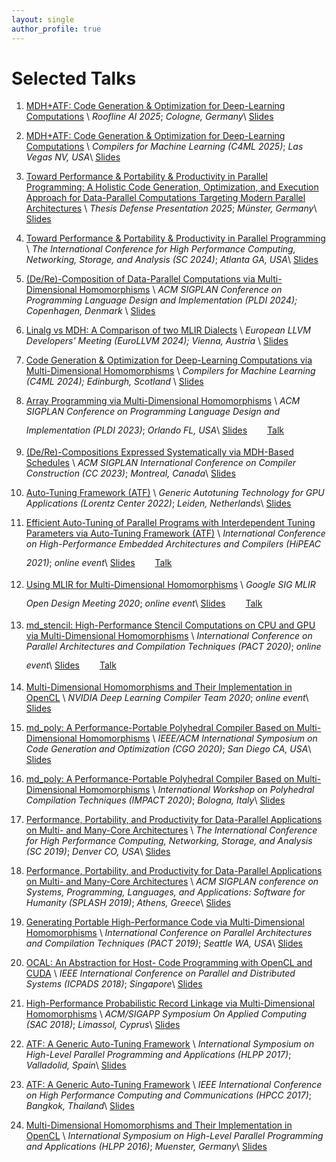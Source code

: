 ```yaml
---
layout: single
author_profile: true
---
```


# Selected Talks

1.  [MDH+ATF: Code Generation & Optimization for Deep-Learning Computations](http://roofline.ai) \\
    *Roofline AI 2025*; *Cologne, Germany*\\
    <a href="../assets/files/slides/roofline25/slides.pdf"><i class="fas fa-file-pdf" style="color: red; font-size: 2em; padding-top: .4em"></i></a> [Slides](../assets/files/slides/roofline25/slides.pdf)

2.  [MDH+ATF: Code Generation & Optimization for Deep-Learning Computations](http://c4ml.org) \\
    *Compilers for Machine Learning (C4ML 2025)*; *Las Vegas NV, USA*\\
    <a href="../assets/files/slides/c4ml25/slides.pdf"><i class="fas fa-file-pdf" style="color: red; font-size: 2em; padding-top: .4em"></i></a> [Slides](../assets/files/slides/c4ml25/slides.pdf)    

3.  [Toward Performance & Portability & Productivity in Parallel Programming: A Holistic Code Generation, Optimization, and Execution Approach for Data-Parallel Computations Targeting Modern Parallel Architectures]() \\
    *Thesis Defense Presentation 2025*; *Münster, Germany*\\
    <a href="../assets/files/slides/phd_defense/slides.pdf"><i class="fas fa-file-pdf" style="color: red; font-size: 2em; padding-top: .4em"></i></a> [Slides](../assets/files/slides/phd_defense/slides.pdf)


4.  [Toward Performance & Portability & Productivity in Parallel Programming](https://sc24.supercomputing.org) \\
    *The International Conference for High Performance Computing, Networking, Storage, and Analysis (SC 2024)*; *Atlanta GA, USA*\\
    <a href="../assets/files/slides/sc24/slides.pdf"><i class="fas fa-file-pdf" style="color: red; font-size: 2em; padding-top: .4em"></i></a> [Slides](../assets/files/slides/sc24/slides.pdf)    

5.  [(De/Re)-Composition of Data-Parallel Computations via Multi-Dimensional Homomorphisms](https://dl.acm.org/doi/10.1145/3665643) \\
    *ACM SIGPLAN Conference on Programming Language Design and Implementation (PLDI 2024); Copenhagen, Denmark* \\
    <a href="../assets/files/slides/pldi24/slides.pdf"><i class="fas fa-file-pdf" style="color: red; font-size: 2em; padding-top: .4em"></i></a> [Slides](../assets/files/slides/pldi24/slides.pdf)    

6.  [Linalg vs MDH: A Comparison of two MLIR Dialects](https://llvm.swoogo.com/2024eurollvm) \\
    *European LLVM Developers' Meeting (EuroLLVM 2024); Vienna, Austria* \\
    <a href="../assets/files/slides/eurollvm24/slides.pdf"><i class="fas fa-file-pdf" style="color: red; font-size: 2em; padding-top: .4em"></i></a> [Slides](../assets/files/slides/eurollvm24/slides.pdf)    

7.  [Code Generation & Optimization for Deep-Learning Computations via Multi-Dimensional Homomorphisms](https://www.c4ml.org) \\
    *Compilers for Machine Learning (C4ML 2024); Edinburgh, Scotland* \\
    <a href="../assets/files/slides/c4ml24/c4ml24_talk.pdf"><i class="fas fa-file-pdf" style="color: red; font-size: 2em; padding-top: .4em"></i></a> [Slides](../assets/files/slides/c4ml24/c4ml24_talk.pdf)

8.  [Array Programming via Multi-Dimensional Homomorphisms](https://pldi23.sigplan.org/home/ARRAY-2023) \\
    *ACM SIGPLAN Conference on Programming Language Design and Implementation (PLDI 2023)*; *Orlando FL, USA*\\
    <a href="../assets/files/slides/pldi23/slides.pdf"><i class="fas fa-file-pdf" style="color: red; font-size: 2em; padding-top: .4em"></i></a> [Slides](../assets/files/slides/pldi23/slides.pdf)
    <a href="https://www.youtube.com/watch?v=FAwgO86b6oo"><i class="fas fa-video" style="color: red; font-size: 2em; padding-top: .4em; padding-left: 1em"></i></a> [Talk](https://www.youtube.com/watch?v=FAwgO86b6oo)

9.  [(De/Re)-Compositions Expressed Systematically via MDH-Based Schedules](https://dl.acm.org/doi/abs/10.1145/3578360.3580269) \\
    *ACM SIGPLAN International Conference on Compiler Construction (CC 2023)*; *Montreal, Canada*\\
    <a href="../assets/files/slides/cc23/slides.pdf"><i class="fas fa-file-pdf" style="color: red; font-size: 2em; padding-top: .4em"></i></a> [Slides](../assets/files/slides/cc23/slides.pdf)

10.  [Auto-Tuning Framework (ATF)](https://www.lorentzcenter.nl/generic-autotuning-technology-for-gpu-applications.html) \\
    *Generic Autotuning Technology for GPU Applications (Lorentz Center 2022)*; *Leiden, Netherlands*\\
    <a href="../assets/files/slides/lorentz22/slides.pdf"><i class="fas fa-file-pdf" style="color: red; font-size: 2em; padding-top: .4em"></i></a> [Slides](../assets/files/slides/lorentz22/slides.pdf)

11.  [Efficient Auto-Tuning of Parallel Programs with Interdependent Tuning Parameters via Auto-Tuning Framework (ATF)](https://dl.acm.org/doi/abs/10.1145/3427093) \\
    *International Conference on High-Performance Embedded Architectures and Compilers (HiPEAC 2021)*; *online event*\\
    <a href="../assets/files/slides/hipeac21/slides.pdf"><i class="fas fa-file-pdf" style="color: red; font-size: 2em; padding-top: .4em"></i></a> [Slides](../assets/files/slides/hipeac21/slides.pdf)
    <a href="https://www.youtube.com/watch?v=PRUbf1R-lZ0"><i class="fas fa-video" style="color: red; font-size: 2em; padding-top: .4em; padding-left: 1em"></i></a> [Talk](https://www.youtube.com/watch?v=PRUbf1R-lZ0)

12.  [Using MLIR for Multi-Dimensional Homomorphisms](https://groups.google.com/a/tensorflow.org/g/mlir/c/CxFj0UKBBRw) \\
    *Google SIG MLIR Open Design Meeting 2020*; *online event*\\
    <a href="../assets/files/slides/google20/slides.pdf"><i class="fas fa-file-pdf" style="color: red; font-size: 2em; padding-top: .4em"></i></a> [Slides](../assets/files/slides/google20/slides.pdf)
    <a href="https://www.youtube.com/watch?v=RQR_9tHscMI"><i class="fas fa-video" style="color: red; font-size: 2em; padding-top: .4em; padding-left: 1em"></i></a> [Talk](https://www.youtube.com/watch?v=RQR_9tHscMI)

13.  [md_stencil: High-Performance Stencil Computations on CPU and GPU via Multi-Dimensional Homomorphisms](https://pact20.cc.gatech.edu/acm-src/) \\
    *International Conference on Parallel Architectures and Compilation Techniques (PACT 2020)*; *online event*\\
    <a href="../assets/files/slides/pact20/slides.pdf"><i class="fas fa-file-pdf" style="color: red; font-size: 2em; padding-top: .4em"></i></a> [Slides](../assets/files/slides/pact20/slides.pdf)
    <a href="https://www.youtube.com/watch?v=DGWjHudmkUc&t=4s"><i class="fas fa-video" style="color: red; font-size: 2em; padding-top: .4em; padding-left: 1em"></i></a> [Talk](https://www.youtube.com/watch?v=DGWjHudmkUc&t=4s)

1.  [Multi-Dimensional Homomorphisms and Their Implementation in OpenCL](https://developer.nvidia.com/blog/author/vgrover/) \\
    *NVIDIA Deep Learning Compiler Team 2020*; *online event*\\
    <a href="../assets/files/slides/nvidia20/slides.pdf"><i class="fas fa-file-pdf" style="color: red; font-size: 2em; padding-top: .4em"></i></a> [Slides](../assets/files/slides/nvidia20/slides.pdf)

10. [md_poly: A Performance-Portable Polyhedral Compiler Based on Multi-Dimensional Homomorphisms](https://cgo-conference.github.io/cgo2020/src/) \\
    *IEEE/ACM International Symposium on Code Generation and Optimization (CGO 2020)*; *San Diego CA, USA*\\
    <a href="../assets/files/slides/cgo20/slides.pdf"><i class="fas fa-file-pdf" style="color: red; font-size: 2em; padding-top: .4em"></i></a> [Slides](../assets/files/slides/cgo20/slides.pdf)

11. [md_poly: A Performance-Portable Polyhedral Compiler Based on Multi-Dimensional Homomorphisms](https://impact-workshop.org/impact2020/) \\
    *International Workshop on Polyhedral Compilation Techniques (IMPACT 2020)*; *Bologna, Italy*\\
    <a href="../assets/files/slides/impact20/slides.pdf"><i class="fas fa-file-pdf" style="color: red; font-size: 2em; padding-top: .4em"></i></a> [Slides](../assets/files/slides/impact20/slides.pdf)

12. [Performance, Portability, and Productivity for Data-Parallel Applications on Multi- and Many-Core Architectures](https://sc19.supercomputing.org/presentation/index-id=drs106&sess=sess264.html) \\
    *The International Conference for High Performance Computing, Networking, Storage, and Analysis (SC 2019)*; *Denver CO, USA*\\
    <a href="../assets/files/slides/sc19/slides.pdf"><i class="fas fa-file-pdf" style="color: red; font-size: 2em; padding-top: .4em"></i></a> [Slides](../assets/files/slides/sc19/slides.pdf)

13. [Performance, Portability, and Productivity for Data-Parallel Applications on Multi- and Many-Core Architectures](https://2019.splashcon.org/track/splash-2019-Doctoral-Symposium) \\
    *ACM SIGPLAN conference on Systems, Programming, Languages, and Applications: Software for Humanity (SPLASH 2019)*; *Athens, Greece*\\
    <a href="../assets/files/slides/splash19/slides.pdf"><i class="fas fa-file-pdf" style="color: red; font-size: 2em; padding-top: .4em"></i></a> [Slides](../assets/files/slides/splash19/slides.pdf)

14. [Generating Portable High-Performance Code via Multi-Dimensional Homomorphisms](https://ieeexplore.ieee.org/abstract/document/8891668) \\
    *International Conference on Parallel Architectures and Compilation Techniques (PACT 2019)*; *Seattle WA, USA*\\
    <a href="../assets/files/slides/pact19/slides.pdf"><i class="fas fa-file-pdf" style="color: red; font-size: 2em; padding-top: .4em"></i></a> [Slides](../assets/files/slides/pact19/slides.pdf)

15. [OCAL: An Abstraction for Host- Code Programming with OpenCL and CUDA](https://ieeexplore.ieee.org/abstract/document/8644541?casa_token=XYcMMQCmA1sAAAAA:OxP9FJD_Gdlzz2Xu5OhB_wwgzva7VKYhFy-Y7CrM_1Zi2l8YSTvsj5Duk3Nri34gDjrndahvLhU) \\
    *IEEE International Conference on Parallel and Distributed Systems (ICPADS 2018)*; *Singapore*\\
    <a href="../assets/files/slides/icpads18/slides.pdf"><i class="fas fa-file-pdf" style="color: red; font-size: 2em; padding-top: .4em"></i></a> [Slides](../assets/files/slides/icpads18/slides.pdf)

16. [High-Performance Probabilistic Record Linkage via Multi-Dimensional Homomorphisms](https://dl.acm.org/doi/abs/10.1145/3297280.3297330) \\
    *ACM/SIGAPP Symposium On Applied Computing (SAC 2018)*; *Limassol, Cyprus*\\
    <a href="../assets/files/slides/sac18/slides.pdf"><i class="fas fa-file-pdf" style="color: red; font-size: 2em; padding-top: .4em"></i></a> [Slides](../assets/files/slides/sac18/slides.pdf)

17. [ATF: A Generic Auto-Tuning Framework](https://hlpp2017.infor.uva.es) \\
    *International Symposium on High-Level Parallel Programming and Applications (HLPP 2017)*; *Valladolid, Spain*\\
    <a href="../assets/files/slides/hlpp17/slides.pdf"><i class="fas fa-file-pdf" style="color: red; font-size: 2em; padding-top: .4em"></i></a> [Slides](../assets/files/slides/hlpp17/slides.pdf)

18. [ATF: A Generic Auto-Tuning Framework](https://ieeexplore.ieee.org/document/8291912) \\
    *IEEE International Conference on High Performance Computing and Communications (HPCC 2017)*; *Bangkok, Thailand*\\
    <a href="../assets/files/slides/hpcc17/slides.pdf"><i class="fas fa-file-pdf" style="color: red; font-size: 2em; padding-top: .4em"></i></a> [Slides](../assets/files/slides/hpcc17/slides.pdf)

19. [Multi-Dimensional Homomorphisms and Their Implementation in OpenCL](https://hlpp2016.uni-muenster.de) \\
    *International Symposium on High-Level Parallel Programming and Applications (HLPP 2016)*; *Muenster, Germany*\\
    <a href="../assets/files/slides/hlpp16/slides.pdf"><i class="fas fa-file-pdf" style="color: red; font-size: 2em; padding-top: .4em"></i></a> [Slides](../assets/files/slides/hlpp16/slides.pdf)
